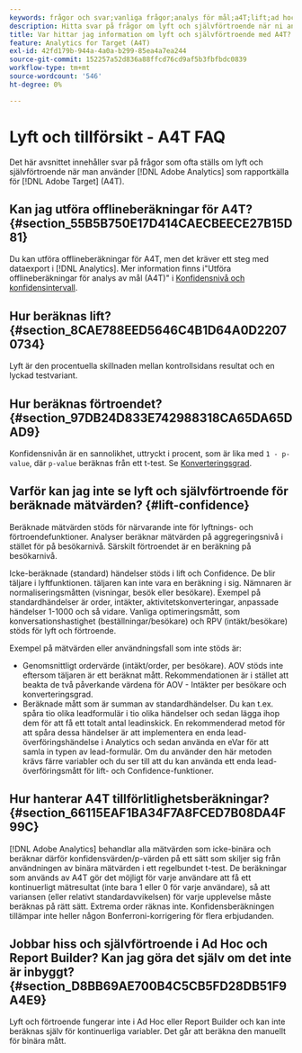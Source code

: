 ```yaml
---
keywords: frågor och svar;vanliga frågor;analys för mål;a4T;lift;ad hoc;report builder;trust
description: Hitta svar på frågor om lyft och självförtroende när ni använder Analytics för [!DNL Target] (A4T). Med A4T kan ni använda analysrapporter för [!DNL Target] verksamhet.
title: Var hittar jag information om lyft och självförtroende med A4T?
feature: Analytics for Target (A4T)
exl-id: 42fd179b-944a-4a0a-b299-85ea4a7ea244
source-git-commit: 152257a52d836a88ffcd76cd9af5b3fbfbdc0839
workflow-type: tm+mt
source-wordcount: '546'
ht-degree: 0%

---
```


# Lyft och tillförsikt - A4T FAQ

Det här avsnittet innehåller svar på frågor som ofta ställs om lyft och självförtroende när man använder [!DNL Adobe Analytics] som rapportkälla för [!DNL Adobe Target] (A4T).

## Kan jag utföra offlineberäkningar för A4T? {#section_55B5B750E17D414CAECBEECE27B15D81}

Du kan utföra offlineberäkningar för A4T, men det kräver ett steg med dataexport i [!DNL Analytics]. Mer information finns i&quot;Utföra offlineberäkningar för analys av mål (A4T)&quot; i [Konfidensnivå och konfidensintervall](/help/main/c-reports/conversion-rate.md#concept_0D0002A1EBDF420E9C50E2A46F36629B).

## Hur beräknas lift? {#section_8CAE788EED5646C4B1D64A0D22070734}

Lyft är den procentuella skillnaden mellan kontrollsidans resultat och en lyckad testvariant.

## Hur beräknas förtroendet? {#section_97DB24D833E742988318CA65DA65DAD9}

Konfidensnivån är en sannolikhet, uttryckt i procent, som är lika med `1 - p-value`, där `p-value` beräknas från ett t-test. Se [Konverteringsgrad](/help/main/c-reports/conversion-rate.md#concept_0D0002A1EBDF420E9C50E2A46F36629B).

## Varför kan jag inte se lyft och självförtroende för beräknade mätvärden? {#lift-confidence}

Beräknade mätvärden stöds för närvarande inte för lyftnings- och förtroendefunktioner. Analyser beräknar mätvärden på aggregeringsnivå i stället för på besökarnivå. Särskilt förtroendet är en beräkning på besökarnivå.

Icke-beräknade (standard) händelser stöds i lift och Confidence. De blir täljare i lyftfunktionen. täljaren kan inte vara en beräkning i sig. Nämnaren är normaliseringsmåtten (visningar, besök eller besökare). Exempel på standardhändelser är order, intäkter, aktivitetskonverteringar, anpassade händelser 1-1000 och så vidare. Vanliga optimeringsmått, som konversationshastighet (beställningar/besökare) och RPV (intäkt/besökare) stöds för lyft och förtroende.

Exempel på mätvärden eller användningsfall som inte stöds är:

* Genomsnittligt ordervärde (intäkt/order, per besökare). AOV stöds inte eftersom täljaren är ett beräknat mått. Rekommendationen är i stället att beakta de två påverkande värdena för AOV - Intäkter per besökare och konverteringsgrad.
* Beräknade mått som är summan av standardhändelser. Du kan t.ex. spåra tio olika leadformulär i tio olika händelser och sedan lägga ihop dem för att få ett totalt antal leadinskick. En rekommenderad metod för att spåra dessa händelser är att implementera en enda lead-överföringshändelse i Analytics och sedan använda en eVar för att samla in typen av lead-formulär. Om du använder den här metoden krävs färre variabler och du ser till att du kan använda ett enda lead-överföringsmått för lift- och Confidence-funktioner.

## Hur hanterar A4T tillförlitlighetsberäkningar? {#section_66115EAF1BA34F7A8FCED7B08DA4F99C}

[!DNL Adobe Analytics] behandlar alla mätvärden som icke-binära och beräknar därför konfidensvärden/p-värden på ett sätt som skiljer sig från användningen av binära mätvärden i ett regelbundet t-test. De beräkningar som används av A4T gör det möjligt för varje användare att få ett kontinuerligt mätresultat (inte bara 1 eller 0 för varje användare), så att variansen (eller relativt standardavvikelsen) för varje upplevelse måste beräknas på rätt sätt. Extrema order räknas inte. Konfidensberäkningen tillämpar inte heller någon Bonferroni-korrigering för flera erbjudanden.

## Jobbar hiss och självförtroende i Ad Hoc och Report Builder? Kan jag göra det själv om det inte är inbyggt? {#section_D8BB69AE700B4C5CB5FD28DB51F9A4E9}

Lyft och förtroende fungerar inte i Ad Hoc eller Report Builder och kan inte beräknas själv för kontinuerliga variabler. Det går att beräkna den manuellt för binära mått.
